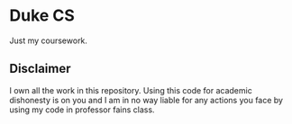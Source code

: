 # Duke CS

Just my coursework.


## Disclaimer

I own all the work in this repository. Using this code for academic dishonesty is on you and I am in no way liable for any actions you face by using my code in professor fains class.
